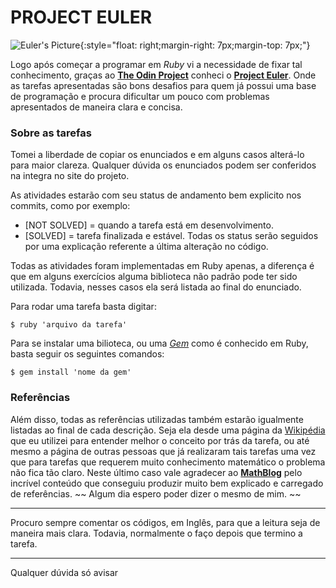 # PROJECT EULER

![Euler's Picture](https://www.biography.com/.image/c_fill,cs_srgb,dpr_1.0,g_face,h_300,q_80,w_300/MTE5NDg0MDU1NDE1MzI2MjIz/leonhard-euler-21342391-1-402.jpg){:style="float: right;margin-right: 7px;margin-top: 7px;"}

Logo após começar a programar em _Ruby_ vi a necessidade de fixar tal conhecimento, graças ao **[The Odin Project](http://www.theodinproject.com "The Odin Project's Homepage" )** conheci o **[Project Euler](https://projecteuler.net "Project Euler's Homepage")**. Onde as tarefas apresentadas são bons desafios para quem já possui uma base de programação e procura dificultar um pouco com problemas apresentados de maneira clara e concisa.

### Sobre as tarefas

Tomei a liberdade de copiar os enunciados e em alguns casos alterá-lo para maior clareza. Qualquer dúvida os enunciados podem ser conferidos na integra no site do projeto.

As atividades estarão com seu status de andamento bem explicito nos commits, como por exemplo:

* [NOT SOLVED] = quando a tarefa está em desenvolvimento.
* [SOLVED] = tarefa finalizada e estável.
Todas os status serão seguidos por uma explicação referente a última alteração no código.

Todas as atividades foram implementadas em Ruby apenas, a diferença é que em alguns exercícios alguma biblioteca não padrão pode ter sido utilizada. Todavia, nesses casos ela será listada ao final do enunciado.

Para rodar uma tarefa basta digitar:

`$ ruby 'arquivo da tarefa'`

Para se instalar uma bilioteca, ou uma [_Gem_](http://guides.rubygems.org/rubygems-basics/  "Ruby's Gem basics page") como é conhecido em Ruby, basta seguir os seguintes comandos:

`$ gem install 'nome da gem'`

### Referências

Além disso, todas as referências utilizadas também estarão igualmente listadas ao final de cada descrição. Seja ela desde uma página da [Wikipédia](https://www.wikipedia.org "Wikipedia's homepage") que eu utilizei para entender melhor o conceito por trás da tarefa, ou até mesmo a página de outras pessoas que já realizaram tais tarefas uma vez que para tarefas que requerem muito conhecimento matemático o problema não fica tão claro. Neste último caso vale agradecer ao **[MathBlog](http://www.mathblog.dk/category/solutions/project-euler/ "MathBlog's Project Euler page" )** pelo incrível conteúdo que conseguiu produzir muito bem explicado e carregado de referências. ~~ Algum dia espero poder dizer o mesmo de mim. ~~

***

Procuro sempre comentar os códigos, em Inglês, para que a leitura seja de maneira mais clara. Todavia, normalmente o faço depois que termino a tarefa.

***

Qualquer dúvida só avisar
